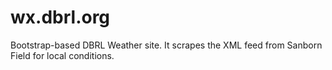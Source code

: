 # wx.dbrl.org
Bootstrap-based DBRL Weather site. It scrapes the XML feed from Sanborn Field for local conditions. 
